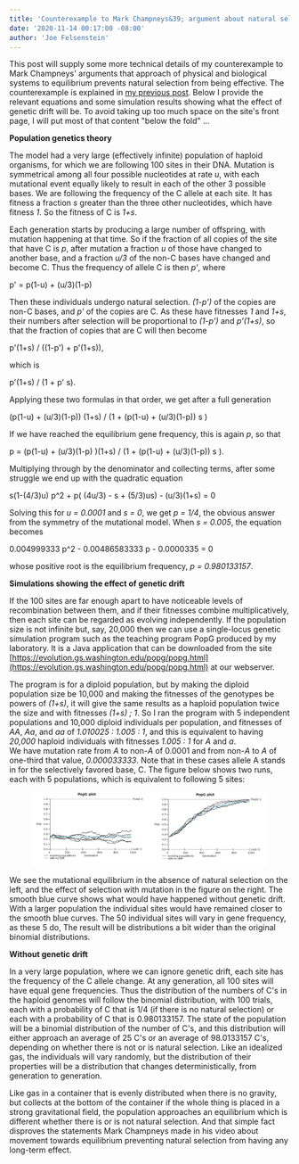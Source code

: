 ```yaml
---
title: 'Counterexample to Mark Champneys&39; argument about natural selection: more technical details'
date: '2020-11-14 00:17:00 -08:00'
author: 'Joe Felsenstein'
---
```


This post will supply some more technical details of my counterexample to
Mark Champneys' arguments that approach of physical and biological systems
to equilibrium prevents natural selection from being effective.  The counterexample is explained in [my previous post](https://pandasthumb.org/archives/2020/10/does-approach-toward-higher-probability.html).  Below I
provide the relevant equations and some simulation results showing what
the effect of genetic drift will be.  To avoid taking up too much space on the
site's front page, I will put most of that content "below the fold" ...

<!--more-->

**Population genetics theory**

The model had a very large (effectively infinite) population of haploid organisms, for which we are following 100 sites in their DNA.  Mutation is symmetrical among all
four possible nucleotides at rate  *u*, with each mutational event equally likely
to result in each of the other 3 possible bases.  We are following the frequency
of the C allele at each site.  It has fitness a fraction *s* greater than the three other nucleotides, which have fitness *1*.  So the fitness of C is *1+s*.

Each generation starts by producing a large number of offspring, with mutation
happening at that time.  So if the fraction of all copies of the site that have C is
*p*, after mutation a fraction *u* of those have changed to another base, and
a fraction *u/3* of the non-C bases have changed and become C.  Thus the
frequency of allele C is then *p'*, where

p' =  p(1-u) + (u/3)(1-p)

Then these individuals undergo natural selection.  *(1-p')* of the copies are
non-C bases, and *p'* of the copies are C.  As these have fitnesses *1* and *1+s*,
their numbers after selection will be proportional to  *(1-p')*  and  *p'(1+s)*,
so that the fraction of copies that are C will then become

 p'(1+s) / ((1-p') + p'(1+s)),

which is

 p'(1+s) / (1 + p' s).

Applying these two formulas in that order, we get after a full generation

 (p(1-u) + (u/3)(1-p)) (1+s) / (1 + (p(1-u) + (u/3)(1-p)) s )

If we have reached the equilibrium gene frequency, this is again *p*, so
that

p  =  (p(1-u) + (u/3)(1-p) )(1+s) / (1 + (p(1-u) + (u/3)(1-p)) s ).

Multiplying through by the denominator and collecting terms, after some struggle
we end up with the quadratic equation

s(1-(4/3)u) p^2  +  p( (4u/3) - s + (5/3)us)  - (u/3)(1+s)  = 0

Solving this for  *u = 0.0001* and  *s = 0*, we get  *p = 1/4*, the obvious answer from
the symmetry of the mutational model.  When *s = 0.005*, the equation becomes

0.004999333 p^2 - 0.00486583333 p - 0.0000335  =  0

whose positive root is the equilibrium frequency,  *p = 0.980133157*.



**Simulations showing the effect of genetic drift**

If the 100 sites are far enough apart to have noticeable levels of recombination
between them, and if their fitnesses combine multiplicatively, then each site can be regarded as evolving independently.  If the population size is not infinite but, say, 20,000 then we can use a single-locus genetic simulation program such as the teaching program PopG produced by my laboratory.  It is a Java application that can be downloaded from the site  [https://evolution.gs.washington.edu/popg/popg.html](https://evolution.gs.washington.edu/popg/popg.html) at our webserver.

The program is for a diploid population, but by making the diploid population size be
10,000 and making the fitnesses of the genotypes be powers of *(1+s)*, it will give the same results as a haploid population twice the size and with fitnesses *(1+s) ; 1*.  So I ran the program with 5 independent populations and 10,000 diploid individuals per population, and fitnesses of *AA*, *Aa*, and *aa* of  *1.010025 : 1.005 : 1*, and this is equivalent to having *20,000* haploid individuals with fitnesses *1.005 : 1* for *A* and *a*.  
We have mutation rate from *A* to non-*A* of 0.0001 and from non-*A* to *A* of one-third that value,
*0.000033333*.  Note that in these cases allele A stands in for the selectively favored base, C.
The figure below shows two runs, each with 5 populations, which is equivalent to following 5 sites:

<figure>
<img src="/uploads/2020/champneys3.png"/>
</figure>

We see the mutational equilibrium in the absence of natural selection on the left,
and the effect of selection with mutation in the figure on the right.  The smooth blue
curve shows what would have happened without genetic drift.  With a larger population
the individual sites would have remained closer to the smooth blue curves.
The 50 individual sites will vary in gene frequency, as these 5 do,  The result will
be distributions a bit wider than the original  binomial distributions.



**Without genetic drift**

In a very large population, where we can ignore genetic drift, each site has the
frequency of the C allele change.  At any generation, all 100 sites will have equal
gene frequencies.  Thus the distribution of the numbers of C's in the haploid
genomes will follow the binomial distribution, with 100 trials, each with a probability
of C that is 1/4 (if there is no natural selection) or each with a probability of C
that is 0.980133157.  The state of the population will be a binomial distribution of
the number of C's,  and this distribution will either approach an average of 25 C's or an average of 98.0133157 C's, depending on whether there is not or is natural selection.  Like an idealized gas, the individuals will vary randomly, but the distribution of their properties will be a distribution that changes deterministically, from generation to generation.

Like gas in a container that is evenly distributed when there is no gravity, but collects at the bottom of the container if the whole thing is placed in a strong gravitational field, the population approaches an equilibrium which is different whether there is or is not natural selection.  And that simple fact disproves the statements Mark Champneys made in his video about movement towards equilibrium preventing natural selection from having any long-term effect.
